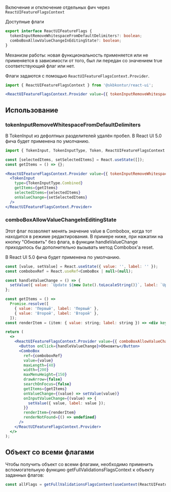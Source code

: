 Включение и отключение отдельных фич через `ReactUIFeatureFlagsContext`

Доступные флаги

```typescript static
export interface ReactUIFeatureFlags {
  tokenInputRemoveWhitespaceFromDefaultDelimiters?: boolean;
  comboBoxAllowValueChangeInEditingState?: boolean;
}
```

Механизм работы: новая функциональность применяется или не применяется в зависимости от того, был ли передан со значением true соответствующий флаг или нет.

Флаги задаются с помощью `ReactUIFeatureFlagsContext.Provider`.

```jsx static
import { ReactUIFeatureFlagsContext } from '@skbkontur/react-ui';

<ReactUIFeatureFlagsContext.Provider value={{ tokenInputRemoveWhitespaceFromDefaultDelimiters: true }}>{/* ... */}</ReactUIFeatureFlagsContext.Provider>;
```

## Использование

### tokenInputRemoveWhitespaceFromDefaultDelimiters

В TokenInput из дефолтных разделителей удалён пробел.
В React UI 5.0 фича будет применена по умолчанию.

```jsx harmony
import { TokenInput, TokenInputType, Token, ReactUIFeatureFlagsContext } from '@skbkontur/react-ui';

const [selectedItems, setSelectedItems] = React.useState([]);
const getItems = () => {};

<ReactUIFeatureFlagsContext.Provider value={{ tokenInputRemoveWhitespaceFromDefaultDelimiters: true }}>
  <TokenInput
    type={TokenInputType.Combined}
    getItems={getItems}
    selectedItems={selectedItems}
    onValueChange={setSelectedItems}
  />
</ReactUIFeatureFlagsContext.Provider>
```

### comboBoxAllowValueChangeInEditingState

Этот флаг позволяет менять значение value в Combobox, когда тот находится в режиме редактирования.
В примере ниже, при нажатии на кнопку "Обновить" без флага, в функции handleValueChange приходилось бы дополнительно вызывать метод Combobox'a reset.

В React UI 5.0 фича будет применена по умолчанию.

```jsx harmony
const [value, setValue] = React.useState({ value: '', label: '' });
const comboboxRef = React.useRef<ComboBox | null>(null);

const handleValueChange = () => {
  setValue({ value: `Update ${new Date().toLocaleString()}`, label: `Update ${new Date().toLocaleString()}` });
};

const getItems = () =>
  Promise.resolve([
    { value: 'Первый', label: 'Первый' },
    { value: 'Второй', label: 'Второй' },
  ]);
const renderItem = (item: { value: string; label: string }) => <div key={item?.value}>{item?.value}</div>;

return (
  <>
    <ReactUIFeatureFlagsContext.Provider value={{ comboBoxAllowValueChangeInEditingState: true }}>
      <Button onClick={handleValueChange}>Обновить</Button>
      <ComboBox
        ref={comboboxRef}
        value={value}
        maxLength={40}
        width={200}
        maxMenuHeight={150}
        drawArrow={false}
        searchOnFocus={false}
        getItems={getItems}
        onValueChange={(value) => setValue(value)}
        onInputValueChange={(value) => {
          setValue({ value, label: value });
        }}
        renderItem={renderItem}
        renderNotFound={() => undefined}
      />
    </ReactUIFeatureFlagsContext.Provider>
  </>
);
```

## Объект со всеми флагами

Чтобы получить объект со всеми флагами, необходимо применить вспомогательную функцию getFullValidationsFlagsContext к объекту заданных флагов:

```typescript static
const allFlags = getFullValidationsFlagsContext(useContext(ReactUIFeatureFlagsContext));
```
